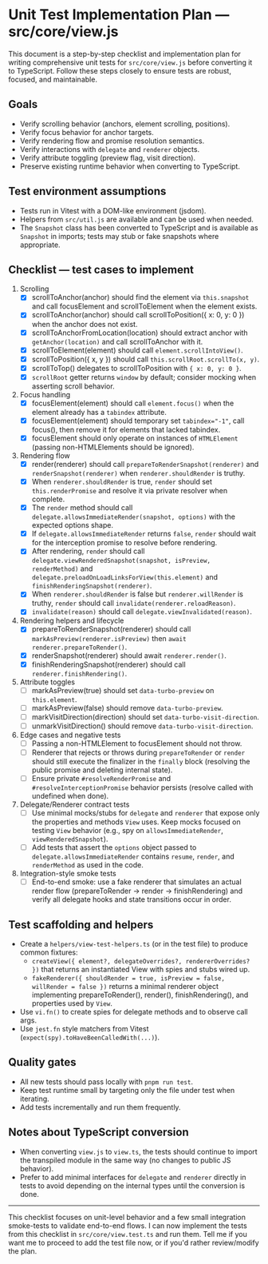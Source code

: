 # Unit Test Implementation Plan — src/core/view.js

This document is a step-by-step checklist and implementation plan for writing
comprehensive unit tests for `src/core/view.js` before converting it to
TypeScript. Follow these steps closely to ensure tests are robust, focused,
and maintainable.

## Goals

- Verify scrolling behavior (anchors, element scrolling, positions).
- Verify focus behavior for anchor targets.
- Verify rendering flow and promise resolution semantics.
- Verify interactions with `delegate` and `renderer` objects.
- Verify attribute toggling (preview flag, visit direction).
- Preserve existing runtime behavior when converting to TypeScript.

## Test environment assumptions

- Tests run in Vitest with a DOM-like environment (jsdom).
- Helpers from `src/util.js` are available and can be used when needed.
- The `Snapshot` class has been converted to TypeScript and is available as
  `Snapshot` in imports; tests may stub or fake snapshots where appropriate.

## Checklist — test cases to implement

1. Scrolling
   - [x] scrollToAnchor(anchor) should find the element via `this.snapshot` and
         call focusElement and scrollToElement when the element exists.
   - [x] scrollToAnchor(anchor) should call scrollToPosition({ x: 0, y: 0 }) when
         the anchor does not exist.
   - [x] scrollToAnchorFromLocation(location) should extract anchor with
         `getAnchor(location)` and call scrollToAnchor with it.
   - [x] scrollToElement(element) should call `element.scrollIntoView()`.
   - [x] scrollToPosition({ x, y }) should call `this.scrollRoot.scrollTo(x, y)`.
   - [x] scrollToTop() delegates to scrollToPosition with `{ x: 0, y: 0 }`.
   - [x] `scrollRoot` getter returns `window` by default; consider mocking when
         asserting scroll behavior.

2. Focus handling
   - [x] focusElement(element) should call `element.focus()` when the element
         already has a `tabindex` attribute.
   - [x] focusElement(element) should temporary set `tabindex="-1"`, call
         focus(), then remove it for elements that lacked tabindex.
   - [x] focusElement should only operate on instances of `HTMLElement`
         (passing non-HTMLElements should be ignored).

3. Rendering flow
   - [x] render(renderer) should call `prepareToRenderSnapshot(renderer)` and
         `renderSnapshot(renderer)` when `renderer.shouldRender` is truthy.
   - [x] When `renderer.shouldRender` is true, `render` should set
         `this.renderPromise` and resolve it via private resolver when complete.
   - [x] The `render` method should call `delegate.allowsImmediateRender(snapshot, options)`
         with the expected options shape.
   - [x] If `delegate.allowsImmediateRender` returns `false`, `render` should
         wait for the interception promise to resolve before rendering.
   - [x] After rendering, `render` should call `delegate.viewRenderedSnapshot(snapshot, isPreview, renderMethod)`
         and `delegate.preloadOnLoadLinksForView(this.element)` and
         `finishRenderingSnapshot(renderer)`.
   - [x] When `renderer.shouldRender` is false but `renderer.willRender` is
         truthy, `render` should call `invalidate(renderer.reloadReason)`.
   - [x] `invalidate(reason)` should call `delegate.viewInvalidated(reason)`.

4. Rendering helpers and lifecycle
   - [x] prepareToRenderSnapshot(renderer) should call `markAsPreview(renderer.isPreview)`
         then `await renderer.prepareToRender()`.
   - [x] renderSnapshot(renderer) should await `renderer.render()`.
   - [x] finishRenderingSnapshot(renderer) should call `renderer.finishRendering()`.

5. Attribute toggles
   - [ ] markAsPreview(true) should set `data-turbo-preview` on `this.element`.
   - [ ] markAsPreview(false) should remove `data-turbo-preview`.
   - [ ] markVisitDirection(direction) should set `data-turbo-visit-direction`.
   - [ ] unmarkVisitDirection() should remove `data-turbo-visit-direction`.

6. Edge cases and negative tests
   - [ ] Passing a non-HTMLElement to focusElement should not throw.
   - [ ] Renderer that rejects or throws during `prepareToRender` or `render`
         should still execute the finalizer in the `finally` block (resolving
         the public promise and deleting internal state).
   - [ ] Ensure private `#resolveRenderPromise` and `#resolveInterceptionPromise`
         behavior persists (resolve called with undefined when done).

7. Delegate/Renderer contract tests
   - [ ] Use minimal mocks/stubs for `delegate` and `renderer` that expose only
         the properties and methods `View` uses. Keep mocks focused on testing
         `View` behavior (e.g., spy on `allowsImmediateRender`, `viewRenderedSnapshot`).
   - [ ] Add tests that assert the `options` object passed to
         `delegate.allowsImmediateRender` contains `resume`, `render`, and
         `renderMethod` as used in the code.

8. Integration-style smoke tests
   - [ ] End-to-end smoke: use a fake renderer that simulates an actual render
         flow (prepareToRender -> render -> finishRendering) and verify all
         delegate hooks and state transitions occur in order.

## Test scaffolding and helpers

- Create a `helpers/view-test-helpers.ts` (or in the test file) to produce
  common fixtures:
  - `createView({ element?, delegateOverrides?, rendererOverrides? })` that
    returns an instantiated View with spies and stubs wired up.
  - `fakeRenderer({ shouldRender = true, isPreview = false, willRender = false })`
    returns a minimal renderer object implementing prepareToRender(), render(),
    finishRendering(), and properties used by `View`.
- Use `vi.fn()` to create spies for delegate methods and to observe call args.
- Use `jest.fn` style matchers from Vitest (`expect(spy).toHaveBeenCalledWith(...)`).

## Quality gates

- All new tests should pass locally with `pnpm run test`.
- Keep test runtime small by targeting only the file under test when iterating.
- Add tests incrementally and run them frequently.

## Notes about TypeScript conversion

- When converting `view.js` to `view.ts`, the tests should continue to import
  the transpiled module in the same way (no changes to public JS behavior).
- Prefer to add minimal interfaces for `delegate` and `renderer` directly in
  tests to avoid depending on the internal types until the conversion is done.

---

This checklist focuses on unit-level behavior and a few small integration
smoke-tests to validate end-to-end flows. I can now implement the tests from
this checklist in `src/core/view.test.ts` and run them. Tell me if you want me
to proceed to add the test file now, or if you'd rather review/modify the plan.
